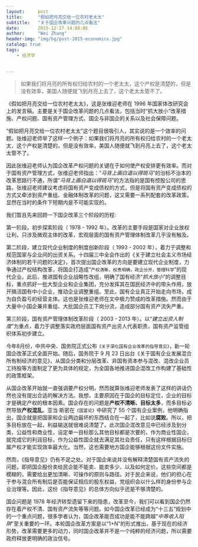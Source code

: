 ```yaml
---
layout:     post
title:      "假如把月亮交给一位农村老太太"
subtitle:   "关于国企改革问题的几点看法"
date:       2015-12-27 14:08:06
author:     "Wei Zhang"
header-img: "img/bg/post-2015-economics.jpg"
catalog: true
tags:
    - 经济学
   

---
```


>如果我们将月亮的所有权归给农村的一个老太太，这个产权是清楚的，但是没有效率，美国人随便就飞到月亮上去了，这个老太太管不了。
>
>


《假如把月亮交给一位农村老太太》，这是张维迎老师在 1996 年国家体改研究会上的发言稿。主要是关于国企改革问题的几点看法，包括当时“抓大放小”改革措施、产权问题、国有资产管理方式、国企与非国企的关系以及社会保障问题。


“假如把月亮交给一位农村老太太”这个题目很吸引人，其实说的是一个效率的问题。张维迎老师举了这样一个例子：如果我们将月亮的所有权归给农村的一个老太太，这个产权是清楚的，但是没有效率，美国人随便就飞到月亮上去了，这个老太太管不了。

因此张维迎老师认为国企改革产权问题的关键在于如何使产权安排更有效率。而对于国有资产管理方式，张维迎老师指出：“*马背上画白道以得斑马*”的治标不治本的改革思路行不通，所谓“*马背上画白道以得斑马*”的方法指的是国有控股公司的思路，张维迎老师建议考虑将国有资产变成债权的方式，但是将国有资产变成债权的方式又牵涉到资产重组、金融体制改革的问题，这又需要一系列配套的改革政策，显然在当时的条件下短期内是不可能实现的。


我们暂且先来回顾一下国企改革三个阶段的历程:

第一阶段，初步探索阶段（ 1978 - 1992 年）。改革的主要手段是国家对企业放权让利，只涉及微观主体的改革，宏观层面的国有资产管理体制改革几乎没有触及。

第二阶段，建立现代企业制度的制度创新阶段（ 1993 - 2002 年），着力于调整和规范国家与企业间的出资关系。十四届三中全会作出的《关于建立社会主义市场经济体制的若干问题的决定》，首次提出国企改革的方向是要建立现代企业制度，力争通过产权结构改革，将国企打造成“`产权清晰，权责明确，政企分开，管理科学`”的现代企业。此后，推进国有企业战略性改组，明确了国有经济“*抓大放小*”的调整目标，重点抓好一批大型企业和企业集团，充分发挥其在国民经济中的带头作用，放开搞活国有中小企业，推动企业调整重组。至此，国有企业真正开始走向市场，成为自负盈亏的经营主体。这也是张维迎老师在文中极力赞成的改革措施。然而由于大量中小国企兼并重组、大批国企员工下岗分流，造成部分国有资产流失严重。

第三阶段，国有资产管理体制改革阶段（ 2003 - 2013 年）。以“*建立出资人制度*”为重点，着力于调整落实政府层面国有资产出资人代表职责，国有资产监管组织体系初步建立。


今年8月份，中共中央、国务院正式公布`《关于深化国有企业改革的指导意见》`，新一轮国企改革正式全面开始。随后，国务院于 9 月 23 日出台《关于国有企业发展混合所有制经济的意见》，从国企分类和分层改革、非国有资本参与混改、混改企业员工持股等方面制定了更为具体的规定，为全国各地推进国企混改工作构建了基础性的政策框架。


从国企改革开始就一直强调要产权分明，然而就算张维迎老师发表了这样的讲话仍然也没有提出合适的解决方法。我想，主要原因在于国企的目标定位，企业的目标才是确定产权的根本因素。国企存在的问题是**产权不清晰、目标太多**，而多目标必然导致**产权混乱**。亚当·斯密在`《国富论》`中研究了 55 个国有企业案例，他明确指出，国企就是把国家和企业两边最坏的东西结合在一起了，比如说**腐败**。所以，把多目标放在一起，利益输送就很难说清楚了。此次国企混改意见中已经涉及到分类，公益性和商业性，设定单一目标那么其他目标都是次要的，作为商业性国企，就完成它的利润目标，作为公益性国企就去满足其社会责任，只有这样根据目标归属产权才能实现效率最大化。当然，这也需要地方国企能够根据这份文件实施。


然而，《指导意见》仍有不足之处。对于国企来说并没有解释清楚国有资产流失的问题，即把国企股份卖给民企能不能卖、能卖多少、以及如何定价。这些空间都是模糊的，需要给出更加清晰、可操作的原则与路径。对于民企来说，他们的担心在于参与混合所有制后是否能保证相应的股东权益，党组织会以什么样的身份参与企业治理等。因此，这份《指导意见》的总体方向似乎还是不够清楚的。


国企问题是 1978 年经济转型遗留下来的隐患，改革至今，我们可以看到国企仍然存在着产权不清、国有资产流失等等问题。如今国企改革已经成为“十三五”规划中的一个重点问题，很多学者认为，国企改革能否成功是能不能跨越“*中等收入陷阱*”至关重要的一环。本轮国企改革方案是以“1+N”的形式推出，基于现在的经济形势，改革需要更多的动力，同时国企改革并不是一个纯粹的经济问题，所以需要政府释放更明确的政治信号。
